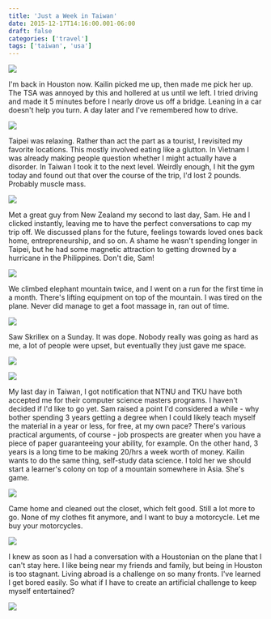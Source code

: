 ```yaml
---
title: 'Just a Week in Taiwan'
date: 2015-12-17T14:16:00.001-06:00
draft: false
categories: ['travel']
tags: ['taiwan', 'usa']
---
```




[![](http://3.bp.blogspot.com/-7vLQjtJzVdE/VnMUjTcY2DI/AAAAAAABLBM/UcdO-L5U32E/s400/IMG_20151215_221304.jpg)](http://3.bp.blogspot.com/-7vLQjtJzVdE/VnMUjTcY2DI/AAAAAAABLBM/UcdO-L5U32E/s1600/IMG_20151215_221304.jpg)



I'm back in Houston now. Kailin picked me up, then made me pick her up. The TSA was annoyed by this and hollered at us until we left. I tried driving and made it 5 minutes before I nearly drove us off a bridge. Leaning in a car doesn't help you turn. A day later and I've remembered how to drive.


[![](http://3.bp.blogspot.com/-xW_SHvJwjSE/VnMUjdju46I/AAAAAAABLBU/E0k3R8EOM40/s400/IMG_20151215_220141.jpg)](http://3.bp.blogspot.com/-xW_SHvJwjSE/VnMUjdju46I/AAAAAAABLBU/E0k3R8EOM40/s1600/IMG_20151215_220141.jpg)



Taipei was relaxing. Rather than act the part as a tourist, I revisited my favorite locations. This mostly involved eating like a glutton. In Vietnam I was already making people question whether I might actually have a disorder. In Taiwan I took it to the next level. Weirdly enough, I hit the gym today and found out that over the course of the trip, I'd lost 2 pounds. Probably muscle mass.


[![](http://4.bp.blogspot.com/-T7gYPp_KgoQ/VnMUjVdHStI/AAAAAAABLBU/0V3rVCQgnpM/s400/IMG_20151215_011039.jpg)](http://4.bp.blogspot.com/-T7gYPp_KgoQ/VnMUjVdHStI/AAAAAAABLBU/0V3rVCQgnpM/s1600/IMG_20151215_011039.jpg)



Met a great guy from New Zealand my second to last day, Sam. He and I clicked instantly, leaving me to have the perfect conversations to cap my trip off. We discussed plans for the future, feelings towards loved ones back home, entrepreneurship, and so on. A shame he wasn't spending longer in Taipei, but he had some magnetic attraction to getting drowned by a hurricane in the Philippines. Don't die, Sam!


[![](http://1.bp.blogspot.com/-aLhgr0uQQa0/VnMUjYTcS5I/AAAAAAABLBU/a1gWyQkl6UI/s400/IMG_20151215_220334.jpg)](http://1.bp.blogspot.com/-aLhgr0uQQa0/VnMUjYTcS5I/AAAAAAABLBU/a1gWyQkl6UI/s1600/IMG_20151215_220334.jpg)



We climbed elephant mountain twice, and I went on a run for the first time in a month. There's lifting equipment on top of the mountain. I was tired on the plane. Never did manage to get a foot massage in, ran out of time.


[![](http://1.bp.blogspot.com/-dlpXAyN2bXA/VnMXUR4TcUI/AAAAAAABLGU/vTd235ajgKw/s400/20151213_221242.jpg)](http://1.bp.blogspot.com/-dlpXAyN2bXA/VnMXUR4TcUI/AAAAAAABLGU/vTd235ajgKw/s1600/20151213_221242.jpg)



Saw Skrillex on a Sunday. It was dope. Nobody really was going as hard as me, a lot of people were upset, but eventually they just gave me space.


[![](http://4.bp.blogspot.com/-r4uwB0LY9D8/VnMUjSMbXuI/AAAAAAABLBQ/k1eM2iL44RU/s320/IMG_8159.JPG)](http://4.bp.blogspot.com/-r4uwB0LY9D8/VnMUjSMbXuI/AAAAAAABLBQ/k1eM2iL44RU/s1600/IMG_8159.JPG)



[![](http://3.bp.blogspot.com/-6GgvWyEinhM/VnMUjUzGEQI/AAAAAAABLBQ/YtD6hzWs45Q/s320/IMG_20151212_171805.jpg)](http://3.bp.blogspot.com/-6GgvWyEinhM/VnMUjUzGEQI/AAAAAAABLBQ/YtD6hzWs45Q/s1600/IMG_20151212_171805.jpg)



My last day in Taiwan, I got notification that NTNU and TKU have both accepted me for their computer science masters programs. I haven't decided if I'd like to go yet. Sam raised a point I'd considered a while - why bother spending 3 years getting a degree when I could likely teach myself the material in a year or less, for free, at my own pace? There's various practical arguments, of course - job prospects are greater when you have a piece of paper guaranteeing your ability, for example. On the other hand, 3 years is a long time to be making 20/hrs a week worth of money. Kailin wants to do the same thing, self-study data science. I told her we should start a learner's colony on top of a mountain somewhere in Asia. She's game.


[![](http://4.bp.blogspot.com/-UYWFaRMzI2Q/VnMUjb-bd2I/AAAAAAABLBQ/eLmZ3KrVePo/s400/20151213_182250.jpg)](http://4.bp.blogspot.com/-UYWFaRMzI2Q/VnMUjb-bd2I/AAAAAAABLBQ/eLmZ3KrVePo/s1600/20151213_182250.jpg)



Came home and cleaned out the closet, which felt good. Still a lot more to go. None of my clothes fit anymore, and I want to buy a motorcycle. Let me buy your motorcycles.


[![](http://3.bp.blogspot.com/-AKMHH3A_5cg/VnMUja8YdCI/AAAAAAABLBU/IgXqG9AhPTk/s400/IMG_20151215_011242.jpg)](http://3.bp.blogspot.com/-AKMHH3A_5cg/VnMUja8YdCI/AAAAAAABLBU/IgXqG9AhPTk/s1600/IMG_20151215_011242.jpg)



I knew as soon as I had a conversation with a Houstonian on the plane that I can't stay here. I like being near my friends and family, but being in Houston is too stagnant. Living abroad is a challenge on so many fronts. I've learned I get bored easily. So what if I have to create an artificial challenge to keep myself entertained?


[![](http://1.bp.blogspot.com/-SqMiQJWmAos/Vm72T4tAB-I/AAAAAAABK4k/15TRBHutkdA/s400/IMG_8179.JPG)](http://1.bp.blogspot.com/-SqMiQJWmAos/Vm72T4tAB-I/AAAAAAABK4k/15TRBHutkdA/s1600/IMG_8179.JPG)
